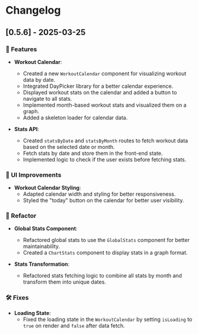 # Changelog  

## [0.5.6] - 2025-03-25  

### 🚀 Features  

- **Workout Calendar**:  
  - Created a new `WorkoutCalendar` component for visualizing workout data by date.  
  - Integrated DayPicker library for a better calendar experience.  
  - Displayed workout stats on the calendar and added a button to navigate to all stats.  
  - Implemented month-based workout stats and visualized them on a graph.  
  - Added a skeleton loader for calendar data.  

- **Stats API**:  
  - Created `statsByDate` and `statsByMonth` routes to fetch workout data based on the selected date or month.  
  - Fetch stats by date and store them in the front-end state.  
  - Implemented logic to check if the user exists before fetching stats.  

### 🎨 UI Improvements  

- **Workout Calendar Styling**:  
  - Adapted calendar width and styling for better responsiveness.  
  - Styled the "today" button on the calendar for better user visibility.  

### 🔄 Refactor  

- **Global Stats Component**:  
  - Refactored global stats to use the `GlobalStats` component for better maintainability.  
  - Created a `ChartStats` component to display stats in a graph format. 

- **Stats Transformation**:  
  - Refactored stats fetching logic to combine all stats by month and transform them into unique dates.  

### 🛠 Fixes  

- **Loading State**:  
  - Fixed the loading state in the `WorkoutCalendar` by setting `isLoading` to `true` on render and `false` after data fetch.  
